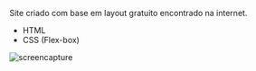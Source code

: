 Site criado com base em layout gratuito encontrado na internet.

<ul>
  <li>HTML</li>
  <li>CSS (Flex-box)</li>
</ul>

![screencapture](https://user-images.githubusercontent.com/41700939/72856504-76dbca80-3c99-11ea-830b-5067c77b529d.png)

